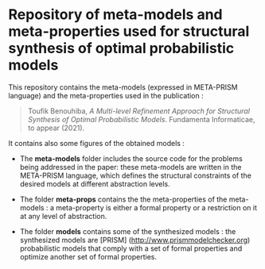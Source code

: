# Repository of meta-models and meta-properties used for structural synthesis of optimal probabilistic models
This repository contains the meta-models (expressed in META-PRISM language) and the meta-properties used in the publication : 

> Toufik Benouhiba, *A Multi-level Refinement Approach for Structural Synthesis of Optimal Probabilistic Models*. Fundamenta Informaticae, to appear (2021).

It contains also some figures of the obtained models :
- The **meta-models** folder includes the source code for the problems being addressed in the paper: these meta-models are written in the META-PRISM language, which defines the structural constraints of the desired models at different abstraction levels. 

- The folder **meta-props** contains the the meta-properties of the meta-models : a meta-property is either a formal property or a restriction on it at any level of abstraction. 

- The folder **models** contains some of the synthesized models : the synthesized models are [PRISM] (http://www.prismmodelchecker.org) probabilistic models that comply with a set of formal properties and optimize another set of formal properties.
